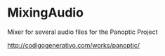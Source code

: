 # MixingAudio

Mixer for several audio files  for  the Panoptic Project

http://codigogenerativo.com/works/panoptic/

